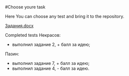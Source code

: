 #Choose youre task

Here You can choose any test and bring it to the repository.

[Задания.docx](https://github.com/auto-save/stude_tests/files/9747593/default.docx)

Completed tests
Некрасов:
  - выполнил задание 2, + бaлл за идею;

Пазин:
  - выполнил задание 7, + балл за идею;
  - выполнил задание 4, - балл за идею.


